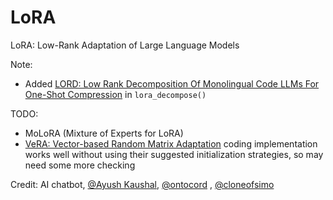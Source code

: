 # LoRA
LoRA: Low-Rank Adaptation of Large Language Models 

Note:
- Added [LORD: Low Rank Decomposition Of Monolingual Code LLMs For One-Shot Compression](http://arxiv.org/abs/2309.14021) in `lora_decompose()`

TODO:
- MoLoRA (Mixture of Experts for LoRA)
- [VeRA: Vector-based Random Matrix Adaptation](https://github.com/buttercutter/lora/tree/VeRA) coding implementation works well without using their suggested initialization strategies, so may need some more checking

Credit: AI chatbot, [@Ayush Kaushal](https://github.com/Ayushk4), [@ontocord](https://github.com/ontocord/) , [@cloneofsimo](https://github.com/cloneofsimo/)
